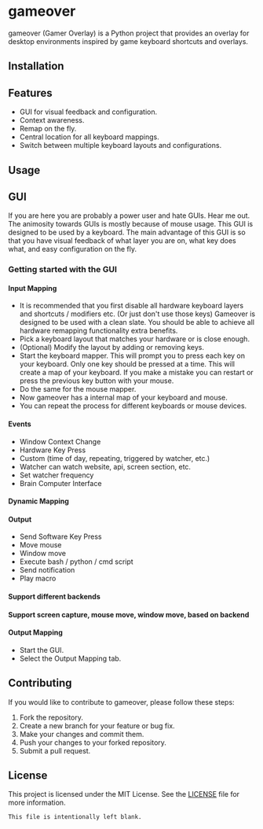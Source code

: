 # gameover

gameover (Gamer Overlay) is a Python project that provides an overlay for desktop environments inspired by game keyboard shortcuts and overlays.

## Installation

## Features

- GUI for visual feedback and configuration.
- Context awareness.
- Remap on the fly.
- Central location for all keyboard mappings.
- Switch between multiple keyboard layouts and configurations.

## Usage

## GUI

If you are here you are probably a power user and hate GUIs. Hear me out. The animosity towards GUIs is mostly because of mouse usage. This GUI is designed to be used by a keyboard. The main advantage of this GUI is so that you have visual feedback of what layer you are on, what key does what, and easy configuration on the fly.

### Getting started with the GUI

#### Input Mapping

- It is recommended that you first disable all hardware keyboard layers and shortcuts / modifiers etc. (Or just don't use those keys) Gameover is designed to be used with a clean slate. You should be able to achieve all hardware remapping functionality extra benefits.
- Pick a keyboard layout that matches your hardware or is close enough.
- (Optional) Modify the layout by adding or removing keys.
- Start the keyboard mapper. This will prompt you to press each key on your keyboard. Only one key should be pressed at a time. This will create a map of your keyboard. If you make a mistake you can restart or press the previous key button with your mouse.
- Do the same for the mouse mapper.
- Now gameover has a internal map of your keyboard and mouse.
- You can repeat the process for different keyboards or mouse devices.

#### Events

- Window Context Change
- Hardware Key Press
- Custom (time of day, repeating, triggered by watcher, etc.)
- Watcher can watch website, api, screen section, etc.
- Set watcher frequency
- Brain Computer Interface

#### Dynamic Mapping

#### Output

- Send Software Key Press 
- Move mouse
- Window move
- Execute bash / python / cmd script
- Send notification
- Play macro


#### Support different backends



#### Support screen capture, mouse move, window move, based on backend

#### Output Mapping

- Start the GUI.
- Select the Output Mapping tab.


## Contributing

If you would like to contribute to gameover, please follow these steps:

1. Fork the repository.
2. Create a new branch for your feature or bug fix.
3. Make your changes and commit them.
4. Push your changes to your forked repository.
5. Submit a pull request.

## License

This project is licensed under the MIT License. See the [LICENSE](LICENSE) file for more information.
```
This file is intentionally left blank.
```